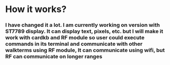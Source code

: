 # How it works?
### I have changed it a lot. I am currently working on version with ST7789 display. It can display text, pixels, etc. but I will make it work with cardkb and RF module so user could execute commands in its terminal and communicate with other walkterms using RF module, It can communicate using wifi, but RF can communicate on longer ranges
